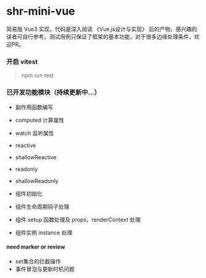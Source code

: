# shr-mini-vue

简易版 Vue3 实现，代码是深入阅读 《Vue.js设计与实现》 后的产物，感兴趣的读者可自行参考。测试用例只保证了框架的基本功能，对于很多边缘处理条件，欢迎PR。

### 开启 vitest

> npm run test

### 已开发功能模块（持续更新中...）

- 副作用函数编写
- computed 计算属性
- watch 监听属性
- reactive
- shallowReactive
- readonly
- shallowReadonly

- 组件初始化
- 组件生命周期钩子处理
- 组件 setup 函数处理及 props，renderContext 处理
- 组件实例 instance 处理

#### need marker or review

- set集合的拦截操作
- 事件冒泡与更新时机问题
